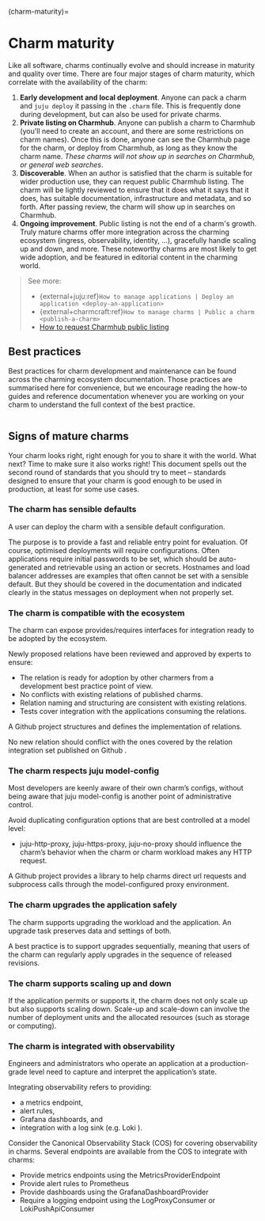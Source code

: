 (charm-maturity)=
# Charm maturity

Like all software, charms continually evolve and should increase in maturity and quality over time. There are four major stages of charm maturity, which correlate with the availability of the charm:

1. **Early development and local deployment**. Anyone can pack a charm and `juju deploy` it passing in the `.charm` file. This is frequently done during development, but can also be used for private charms.
2. **Private listing on Charmhub**. Anyone can publish a charm to Charmhub (you'll need to create an account, and there are some restrictions on charm names). Once this is done, anyone can see the Charmhub page for the charm, or deploy from Charmhub, as long as they know the charm name. *These charms will not show up in searches on Charmhub, or general web searches*.
3. **Discoverable**. When an author is satisfied that the charm is suitable for wider production use, they can request public Charmhub listing. The charm will be lightly reviewed to ensure that it does what it says that it does, has suitable documentation, infrastructure and metadata, and so forth. After passing review, the charm will show up in searches on Charmhub.
4. **Ongoing improvement**. Public listing is not the end of a charm's growth. Truly mature charms offer more integration across the charming ecosystem (ingress, observability, identity, ...), gracefully handle scaling up and down, and more. These noteworthy charms are most likely to get wide adoption, and be featured in editorial content in the charming world.

> See more:
>  - {external+juju:ref}`How to manage applications | Deploy an application <deploy-an-application>`
>  - {external+charmcraft:ref}`How to manage charms | Public a charm <publish-a-charm>`
>  - [How to request Charmhub public listing](#request-public-listing)

## Best practices

Best practices for charm development and maintenance can be found across the charming ecosystem documentation. Those practices are summarised here for convenience, but we encourage reading the how-to guides and reference documentation whenever you are working on your charm to understand the full context of the best practice.

```{include} best-practices.md
```

## Signs of mature charms

Your charm looks right, right enough for you to share it with the world. What next? Time to make sure it also works right! This document spells out the second round of standards that you should try to meet – standards designed to ensure that your charm is good enough to be used in production, at least for some use cases.

### The charm has sensible defaults

A user can deploy the charm with a sensible default configuration.

The purpose is to provide a fast and reliable entry point for evaluation. Of course, optimised deployments will require configurations. Often applications require initial passwords to be set, which should be auto-generated and retrievable using an action or secrets. Hostnames and load balancer addresses are examples that often cannot be set with a sensible default. But they should be covered in the documentation and indicated clearly in the status messages on deployment when not properly set.

### The charm is compatible with the ecosystem

The charm can expose provides/requires interfaces for integration ready to be adopted by the ecosystem.

Newly proposed relations have been reviewed and approved by experts to ensure:

- The relation is ready for adoption by other charmers from a development best practice point of view.
- No conflicts with existing relations of published charms.
- Relation naming and structuring are consistent with existing relations.
- Tests cover integration with the applications consuming the relations.

A Github project structures and defines the implementation of relations.

No new relation should conflict with the ones covered by the relation integration set published on Github .

### The charm respects juju model-config

Most developers are keenly aware of their own charm’s configs, without being aware that juju model-config is another point of administrative control.

Avoid duplicating configuration options that are best controlled at a model level:

- juju-http-proxy, juju-https-proxy, juju-no-proxy should influence the charm’s behavior when the charm or charm workload makes any HTTP request.

A Github project provides a library to help charms direct url requests and subprocess calls through the model-configured proxy environment.

### The charm upgrades the application safely

The charm supports upgrading the workload and the application. An upgrade task preserves data and settings of both.

A best practice is to support upgrades sequentially, meaning that users of the charm can regularly apply upgrades in the sequence of released revisions.

### The charm supports scaling up and down

If the application permits or supports it, the charm does not only scale up but also supports scaling down. Scale-up and scale-down can involve the number of deployment units and the allocated resources (such as storage or computing).

### The charm is integrated with observability

Engineers and administrators who operate an application at a production-grade level need to capture and interpret the application’s state.

Integrating observability refers to providing:

- a metrics endpoint,
- alert rules,
- Grafana dashboards, and
- integration with a log sink (e.g. Loki ).

Consider the Canonical Observability Stack  (COS) for covering observability in charms. Several endpoints are available from the COS to integrate with charms:

- Provide metrics endpoints using the MetricsProviderEndpoint
- Provide alert rules to Prometheus
- Provide dashboards using the GrafanaDashboardProvider
- Require a logging endpoint using the LogProxyConsumer or LokiPushApiConsumer

